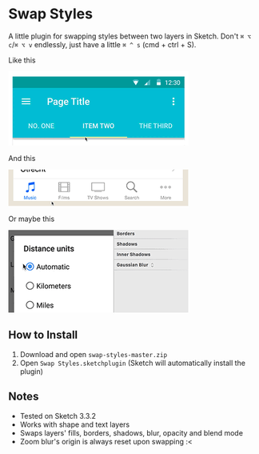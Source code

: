 # Swap Styles
A little plugin for swapping styles between two layers in Sketch. Don't ```⌘ ⌥ c```/```⌘ ⌥ v``` endlessly, just have a little ```⌘ ^ s``` (cmd + ctrl + S).

Like this

![Swap text styles](readme-assets/demo1.gif)

And this

![Swap shape and text styles](readme-assets/demo2.gif)

Or maybe this

![Swap even weird styles!](readme-assets/demo3.gif)

## How to Install
1. Download and open ```swap-styles-master.zip```
2. Open ```Swap Styles.sketchplugin``` (Sketch will automatically install the plugin)

## Notes
* Tested on Sketch 3.3.2
* Works with shape and text layers
* Swaps layers' fills, borders, shadows, blur, opacity and blend mode
* Zoom blur's origin is always reset upon swapping :<
